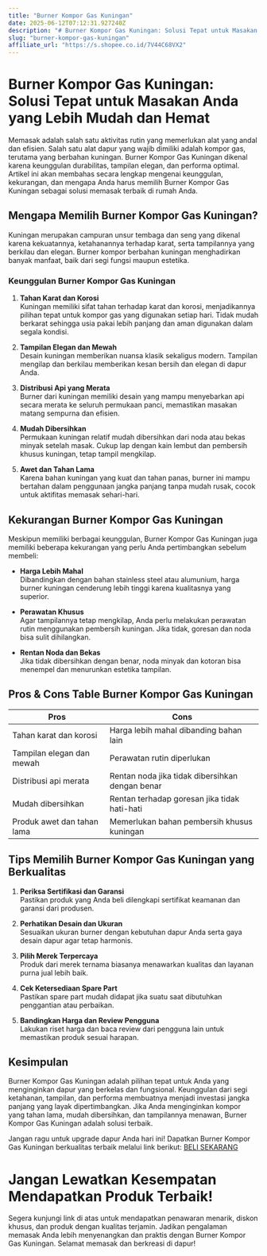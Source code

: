 ```yaml
---
title: "Burner Kompor Gas Kuningan"
date: 2025-06-12T07:12:31.927240Z
description: "# Burner Kompor Gas Kuningan: Solusi Tepat untuk Masakan Anda yang Lebih Mudah dan Hemat..."
slug: "burner-kompor-gas-kuningan"
affiliate_url: "https://s.shopee.co.id/7V44C68VX2"
---
```

# Burner Kompor Gas Kuningan: Solusi Tepat untuk Masakan Anda yang Lebih Mudah dan Hemat

Memasak adalah salah satu aktivitas rutin yang memerlukan alat yang andal dan efisien. Salah satu alat dapur yang wajib dimiliki adalah kompor gas, terutama yang berbahan kuningan. Burner Kompor Gas Kuningan dikenal karena keunggulan durabilitas, tampilan elegan, dan performa optimal. Artikel ini akan membahas secara lengkap mengenai keunggulan, kekurangan, dan mengapa Anda harus memilih Burner Kompor Gas Kuningan sebagai solusi memasak terbaik di rumah Anda.

## Mengapa Memilih Burner Kompor Gas Kuningan?

Kuningan merupakan campuran unsur tembaga dan seng yang dikenal karena kekuatannya, ketahanannya terhadap karat, serta tampilannya yang berkilau dan elegan. Burner kompor berbahan kuningan menghadirkan banyak manfaat, baik dari segi fungsi maupun estetika.

### Keunggulan Burner Kompor Gas Kuningan

1. **Tahan Karat dan Korosi**  
Kuningan memiliki sifat tahan terhadap karat dan korosi, menjadikannya pilihan tepat untuk kompor gas yang digunakan setiap hari. Tidak mudah berkarat sehingga usia pakai lebih panjang dan aman digunakan dalam segala kondisi.

2. **Tampilan Elegan dan Mewah**  
Desain kuningan memberikan nuansa klasik sekaligus modern. Tampilan mengilap dan berkilau memberikan kesan bersih dan elegan di dapur Anda.

3. **Distribusi Api yang Merata**  
 Burner dari kuningan memiliki desain yang mampu menyebarkan api secara merata ke seluruh permukaan panci, memastikan masakan matang sempurna dan efisien.

4. **Mudah Dibersihkan**  
Permukaan kuningan relatif mudah dibersihkan dari noda atau bekas minyak setelah masak. Cukup lap dengan kain lembut dan pembersih khusus kuningan, tetap tampil mengkilap.

5. **Awet dan Tahan Lama**  
Karena bahan kuningan yang kuat dan tahan panas, burner ini mampu bertahan dalam penggunaan jangka panjang tanpa mudah rusak, cocok untuk aktifitas memasak sehari-hari.

## Kekurangan Burner Kompor Gas Kuningan

Meskipun memiliki berbagai keunggulan, Burner Kompor Gas Kuningan juga memiliki beberapa kekurangan yang perlu Anda pertimbangkan sebelum membeli:

- **Harga Lebih Mahal**  
Dibandingkan dengan bahan stainless steel atau alumunium, harga burner kuningan cenderung lebih tinggi karena kualitasnya yang superior.

- **Perawatan Khusus**  
Agar tampilannya tetap mengkilap, Anda perlu melakukan perawatan rutin menggunakan pembersih kuningan. Jika tidak, goresan dan noda bisa sulit dihilangkan.

- **Rentan Noda dan Bekas**  
Jika tidak dibersihkan dengan benar, noda minyak dan kotoran bisa menempel dan menurunkan estetika tampilan.

## Pros & Cons Table Burner Kompor Gas Kuningan

| **Pros** | **Cons** |
| --- | --- |
| Tahan karat dan korosi | Harga lebih mahal dibanding bahan lain |
| Tampilan elegan dan mewah | Perawatan rutin diperlukan |
| Distribusi api merata | Rentan noda jika tidak dibersihkan dengan benar |
| Mudah dibersihkan | Rentan terhadap goresan jika tidak hati-hati |
| Produk awet dan tahan lama | Memerlukan bahan pembersih khusus kuningan |

## Tips Memilih Burner Kompor Gas Kuningan yang Berkualitas

1. **Periksa Sertifikasi dan Garansi**  
Pastikan produk yang Anda beli dilengkapi sertifikat keamanan dan garansi dari produsen.

2. **Perhatikan Desain dan Ukuran**  
Sesuaikan ukuran burner dengan kebutuhan dapur Anda serta gaya desain dapur agar tetap harmonis.

3. **Pilih Merek Terpercaya**  
Produk dari merek ternama biasanya menawarkan kualitas dan layanan purna jual lebih baik.

4. **Cek Ketersediaan Spare Part**  
Pastikan spare part mudah didapat jika suatu saat dibutuhkan penggantian atau perbaikan.

5. **Bandingkan Harga dan Review Pengguna**  
Lakukan riset harga dan baca review dari pengguna lain untuk memastikan produk sesuai harapan.

## Kesimpulan

Burner Kompor Gas Kuningan adalah pilihan tepat untuk Anda yang menginginkan dapur yang berkelas dan fungsional. Keunggulan dari segi ketahanan, tampilan, dan performa membuatnya menjadi investasi jangka panjang yang layak dipertimbangkan. Jika Anda menginginkan kompor yang tahan lama, mudah dibersihkan, dan tampilannya menawan, Burner Kompor Gas Kuningan adalah solusi terbaik.

Jangan ragu untuk upgrade dapur Anda hari ini! Dapatkan Burner Kompor Gas Kuningan berkualitas terbaik melalui link berikut: [BELI SEKARANG](https://s.shopee.co.id/7V44C68VX2)

# Jangan Lewatkan Kesempatan Mendapatkan Produk Terbaik!

Segera kunjungi link di atas untuk mendapatkan penawaran menarik, diskon khusus, dan produk dengan kualitas terjamin. Jadikan pengalaman memasak Anda lebih menyenangkan dan praktis dengan Burner Kompor Gas Kuningan. Selamat memasak dan berkreasi di dapur!
